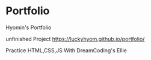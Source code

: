 # Portfolio

Hyomin's Portfolio

unfinished Project
https://luckyhyom.github.io/portfolio/

Practice HTML,CSS,JS With DreamCoding's Ellie
